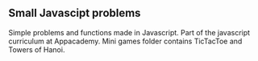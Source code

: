## Small Javascipt problems

Simple problems and functions made in Javascript. 
Part of the javascript curriculum at Appacademy.
Mini games folder contains TicTacToe and Towers of Hanoi.